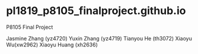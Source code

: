 # pl1819_p8105_finalproject.github.io

P8105 Final Project

Jasmine Zhang (yz4720) 
Yuxin Zhang (yz4719) 
Tianyou He (th3072)
Xiaoyu Wu(xw2962)
Xiaoyu Huang (xh2636)